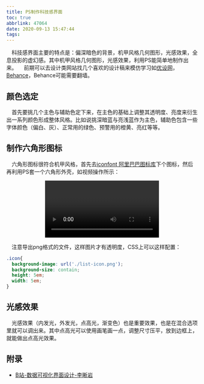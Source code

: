 ```yaml
---
title: PS制作科技感界面
toc: true
abbrlink: 47064
date: 2020-09-13 15:47:44
tags:
---
```


&emsp;科技感界面主要的特点是：偏深暗色的背景，机甲风格几何图形，光感效果，全息投影的虚幻感。其中机甲风格几何图形，光感效果，利用PS能简单地制作出来。
&emsp;前期可以去设计类网站找几个喜欢的设计稿来模仿学习如[优设网](https://www.uisdc.com/)，[Behance](https://www.behance.net/)，Behance可能需要翻墙。

## 颜色选定
&emsp;首先要挑几个主色与辅助色定下来，在主色的基础上调整其透明度、亮度来衍生出一系列颜色形成整体风格。比如说挑深暗蓝与亮浅蓝作为主色，辅助色包含一些字体颜色（偏白、灰）、正常用的绿色、预警用的橙黄、亮红等等。

## 制作六角形图标
&emsp;六角形图标很符合机甲风格，首先去[iconfont 阿里巴巴图标库](https://www.iconfont.cn/collections)下个图标，然后再利用PS套一个六角形外壳，如视频操作所示：

<video class="lazy" controls data-src="https://test-1251805228.file.myqcloud.com//3D/PS%E5%88%B6%E4%BD%9C%E5%85%AD%E8%BE%B9%E5%BD%A2%E5%9B%BE%E6%A0%87.mp4" controls="controls" style="max-width: 100%; display: block; margin-left: auto; margin-right: auto;">
your browser does not support the video tag
</video>


&emsp;注意导出png格式的文件，这样图片才有透明度，CSS上可以这样配置：
```css
.icon{
  background-image: url('./list-icon.png');
  background-size: contain;
  height: 5em;
  width: 5em;
}
```

## 光感效果
&emsp;光感效果（内发光，外发光，点高光，渐变色）也是重要效果，也是在混合选项里就可以调出来。其中点高光可以使用画笔画一点，调整尺寸压平，放到边框上，就能做出点高光效果。


## 附录

- [B站-数据可视化界面设计-李晰岩](https://m.bilibili.com/video/BV1VZ4y1K7YM?p=3&share_medium=android&share_plat=android&share_source=WEIXIN_MONMENT&share_tag=s_i&timestamp=1599985219&unique_k=9xAO7J)

